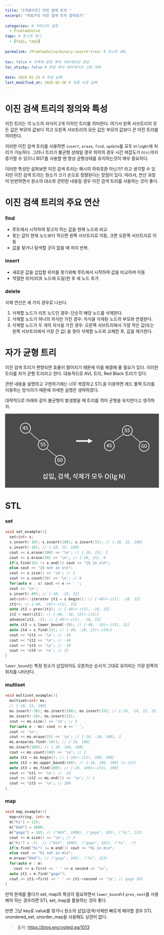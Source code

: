 ```yaml
---
title: "[자료구조] 이진 검색 트리 "
excerpt: "자료구조 이진 검색 트리 알아보기"

categories: # 카테고리 설정
  - ProblemSolve
tags: # 포스트 태그
  - [tag1, tag2]

permalink: /ProblemSolve/binary-search-tree/ # 포스트 URL

toc: false # 우측에 본문 목차 네비게이션 생성
toc_sticky: false # 본문 목차 네비게이션 고정 여부

date: 2025-02-25 # 작성 날짜
last_modified_at: 2025-02-26 # 최종 수정 날짜
---
```



# 이진 검색 트리의 정의와 특성

이진 트리는 각 노드의 자식이 2개 이하인 트리를 의미한다. 여기서 왼쪽 서브트리의
모든 값은 부모의 값보다 작고 오른족 서브트리의 모든 값은 부모의 값보다 큰 이진 트리를 의미한다.

이러한 이진 검색 트리를 사용하면 `insert`, `erase`, `find`, `update`를 모두
`O(logN)`에 처리가 가능하다. 그러나 트리가 불균형 상태일 경우 최악의 경우 시간 복잡도가
`O(n)`까지 증가할 수 있으니 BST를 사용할 땐 항상 균형상태를 유지하는것이 매우 중요하다.

이러한 특성만 살펴보면 이진 검색 트리는 해시의 하위호환 아닌가? 라고 생각할 수 있지만
이진 검색 트리는 원소가 크기 순으로 정렬된다는 장점이 있다. 따라서, 연산 과정이 빈번하면서
원소의 대소와 관련한 내용일 경우 이진 검색 트리를 사용하는 것이 좋다.

# 이진 검색 트리의 주요 연산

### find
- 루트에서 시작하여 찾고자 하는 값을 현재 노드와 비교
- 찾는 값이 현재 노드보다 작으면 왼쪽 서브트리로 이동, 크면 오른쪽 서브트리로 이동
- 값을 찾거나 탐색할 곳이 없을 때 까지 반복.

### insert
- 새로운 값을 삽입할 위치를 찾기위해 루트에서 시작하여 값을 비교하며 이동
- 적절한 위치(리프 노드에 도달)한 후 새 노드 추가

### delete
삭제 연산은 세 가지 경우로 나뉜다.
1. 삭제할 노드가 리프 노드인 경우: 단순히 해당 노드를 삭제한다.
2. 삭제할 노드가 하나의 자식만 가진 경우: 자식을 삭제된 노드의 부모와 연결한다.
3. 삭제할 노드가 두 개의 자식을 가진 경우: 오른쪽 서브트리에서 가장 작은 값(또는 왼쪽 서브트리에서 가장 큰 값)
을 찾아 삭제할 노드와 교체한 후, 값을 제거한다.

# 자가 균형 트리

이진 검색 트리가 편향되면 효율이 떨어지기 때문에 이를 해결해 줄 필요가 있다. 이러한 트리를
자가 균형 트리라고 한다. 대표적으로 AVL 트리, Red Black 트리가 있다.

관련 내용을 설명하고 구현하기에는 너무 복잡하고 STL을 이용하면 레드 블랙 트리를 이용하는 방식이기 때문에 자세한 설명은 생략하겠다.

대략적으로 아래와 같이 불균형이 발생했을 때 트리를 꺾어 균형을 유지한다고 생각하자.

![avl](/assets/images/posts_img/avl.png)

# STL

### set
```c++
void set_example(){
  set<int> s;
  s.insert(-10); s.insert(100); s.insert(15); // {-10, 15, 100}
  s.insert(-10); // {-10, 15, 100}
  cout << s.erase(100) << '\n'; // {-10, 15}, 1
  cout << s.erase(20) << '\n'; // {-10, 15}, 0
  if(s.find(15) != s.end()) cout << "15 in s\n";
  else cout << "15 not in s\n";
  cout << s.size() << '\n'; // 2
  cout << s.count(50) << '\n'; // 0
  for(auto e : s) cout << e << ' ';
  cout << '\n';
  s.insert(-40); // {-40, -10, 15}
  set<int>::iterator it1 = s.begin(); // {-40(<-it1), -10, 15}
  it1++; // {-40, -10(<-it1), 15}
  auto it2 = prev(it1); // {-40(<-it2), -10, 15}
  it2 = next(it1); // {-40, -10, 15(<-it2)}
  advance(it2, -2); // {-40(<-it2), -10, 15}
  auto it3 = s.lower_bound(-20); // {-40, -10(<-it3), 15}
  auto it4 = s.find(15); // {-40, -10, 15(<-it4)}
  cout << *it1 << '\n'; // -10
  cout << *it2 << '\n'; // -40
  cout << *it3 << '\n'; // -10
  cout << *it4 << '\n'; // 15
}
```

`lower_bound`는 특정 원소가 삽입되어도 오른차순 순서가 그대로 유지되는 가장 왼쪽의 위치를 나타낸다.

### multiset
```c++
void multiset_example(){
  multiset<int> ms;
  // {-10, 15, 100}
  ms.insert(-10); ms.insert(100); ms.insert(15); // {-10, -10, 15, 15, 100}  
  ms.insert(-10); ms.insert(15);
  cout << ms.size() << '\n'; // 5
  for(auto e : ms) cout << e << ' ';
  cout << '\n';
  cout << ms.erase(15) << '\n'; // {-10, -10, 100}, 2
  ms.erase(ms.find(-10)); // {-10, 100}
  ms.insert(100); // {-10, 100, 100}
  cout << ms.count(100) << '\n'; // 2
  auto it1 = ms.begin(); // {-10(<-it1), 100, 100}
  auto it2 = ms.upper_bound(100); // {-10, 100, 100} (<-it2)
  auto it3 = ms.find(100); // {-10, 100(<-it3), 100}
  cout << *it1 << '\n'; // -10
  cout << (it2 == ms.end()) << '\n'; // 1
  cout << *it3 << '\n'; // 100
}
```

### map
```c++
void map_example(){
  map<string, int> m;
  m["hi"] = 123;
  m["bkd"] = 1000;
  m["gogo"] = 165; // ("bkd", 1000), ("gogo", 165), ("hi", 123)
  cout << m.size() << '\n'; // 3
  m["hi"] = -7;  // ("bkd", 1000), ("gogo", 165), ("hi", -7)
  if(m.find("hi") != m.end()) cout << "hi in m\n";
  else cout << "hi not in m\n";
  m.erase("bkd"); // ("gogo", 165), ("hi", 123)
  for(auto e : m)
    cout << e.first << ' ' << e.second << '\n';
  auto it1 = m.find("gogo");
  cout << it1->first << ' ' << it1->second << '\n'; // gogo 165
}
```

만약 문제를 풀다가 set, map의 특성이 필요하면서 `lower_bound`나 `prev`, `next`를 사용해야 하는 경우라면 STL set, map을 활용하는 것이 좋다.

반면 그냥 key로 value를 찾거나 원소의 삽입/검색/삭제만 빠르게 해야할 경우 STL unordered_set, unorder_map을 사용해도 상관이 없다.


> 출처: https://blog.encrypted.gg/1013